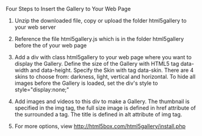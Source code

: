 Four Steps to Insert the Gallery to Your Web Page

1. Unzip the downloaded file, copy or upload the folder html5gallery to your web server

2. Reference the file html5gallery.js which is in the folder html5gallery before the </head> of your web page

    <script type="text/javascript" src="html5gallery/html5gallery.js"></script>
3. Add a div with class html5gallery to your web page where you want to display the Gallery. Define the size of the Gallery with HTML5 tag data-width and data-height. Specify the Skin with tag data-skin. There are 4 skins to choose from: darkness, light, vertical and horizontal. To hide all images before the Gallery is loaded, set the div's style to style="display:none;"

    <div style="display:none;" class="html5gallery" data-skin="horizontal" data-width="480" data-height="272">
    </div>
4. Add images and videos to this div to make a Gallery. The thumbnail is specified in the img tag, the full size image is defined in href attribute of the surrounded a tag. The title is defined in alt attribute of img tag.

    <div style="display:none;" class="html5gallery" data-skin="horizontal" data-width="480" data-height="272">
	    
       <!-- Add images to Gallery -->
       <a href="images/Tulip_large.jpg"><img src="images/Tulip_small.jpg" alt="Tulips"></a>
       <a href="images/Swan_large.jpg"><img src="images/Swan_small.jpg" alt="Swan on Lake"></a>

       <!-- Add videos to Gallery -->
       <a href="images/Big_Buck_Bunny.mp4"><img src="images/Big_Buck_Bunny.jpg" alt="Big Buck Bunny, Copyright Blender Foundation"></a>
       
       <!-- Add Youtube video to Gallery -->
       <a href="http://www.youtube.com/embed/YE7VzlLtp-4"><img src="http://img.youtube.com/vi/YE7VzlLtp-4/2.jpg" alt="Youtube Video"></a>
       
       <!-- Add Vimeo video to Gallery -->
       <a href="http://player.vimeo.com/video/1084537?title=0&amp;byline=0&amp;portrait=0"><img src="images/Big_Buck_Bunny.jpg" alt="Vimeo Video"></a>
    
    </div>
5. For more options, view http://html5box.com/html5gallery/install.php